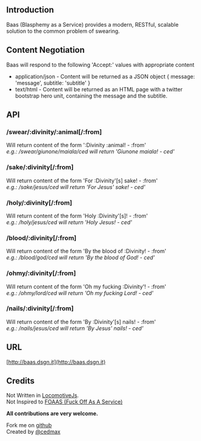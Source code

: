 ## Introduction
Baas (Blasphemy as a Service) provides a modern, RESTful, scalable solution to the common problem of swearing.</p>

## Content Negotiation

Baas will respond to the following 'Accept:' values with appropriate content

* application/json - Content will be returned as a JSON object { message: 'message', subtitle: 'subtitle' }
* text/html - Content will be returned as an HTML page with a twitter bootstrap hero unit, containing the message and the subtitle.	

## API

### /swear/:divinity/:animal[/:from]
Will return content of the form ':Divinity :animal! - :from'  
_e.g.: /swear/giunone/maiala/ced will return 'Giunone maiala! - ced'_

### /sake/:divinity[/:from]
Will return content of the form 'For :Divinity'[s] sake! - :from'  
_e.g.: /sake/jesus/ced will return 'For Jesus' sake! - ced'_

### /holy/:divinity[/:from]
Will return content of the form 'Holy :Divinity'[s]! - :from'  
_e.g.: /holy/jesus/ced will return 'Holy Jesus! - ced'_

### /blood/:divinity[/:from]
Will return content of the form 'By the blood of :Divinity! - :from'  
_e.g.: /blood/god/ced will return 'By the blood of God! - ced'_

### /ohmy/:divinity[/:from]
Will return content of the form 'Oh my fucking :Divinity'! - :from'  
_e.g.: /ohmy/lord/ced will return 'Oh my fucking Lord! - ced'_

### /nails/:divinity[/:from]
Will return content of the form 'By :Divinity'[s] nails! - :from'  
_e.g.: /nails/jesus/ced will return 'By Jesus' nails! - ced'_

## URL

[http://baas.dsgn.it](http://baas.dsgn.it)

## Credits

Not Written in [LocomotiveJs](http://locomotivejs.org/).  
Not Inspired to [FOAAS (Fuck Off As A Service)](https://foaas.com/)

__All contributions are very welcome.__

Fork me on [github](https://github.com/dsgn/baas)  
Created by [@cedmax](http://twitter.com/cedmax)